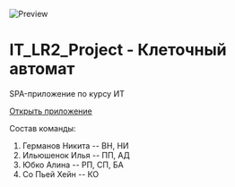![Preview](https://alinayubko.github.io/IT_LR2_Project/preview.gif)

# IT_LR2_Project - Клеточный автомат
SPA-приложение по курсу ИТ

[Открыть приложение](https://alinayubko.github.io/IT_LR2_Project/)

Состав команды:
  1. Германов Никита -- ВН, НИ
  2. Ильюшенок Илья -- ПП, АД
  3. Юбко Алина -- РП, СП, БА
  4. Со Пьей Хейн -- КО
  
